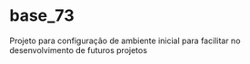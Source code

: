 # base_73
Projeto para configuração de ambiente inicial para facilitar no desenvolvimento de futuros projetos
